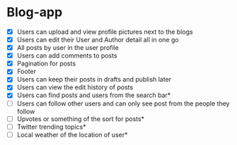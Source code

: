 # Blog-app
- [x] Users can upload and view profile pictures next to the blogs
- [x] Users can edit their User and Author detail all in one go
- [x] All posts by user in the user profile
- [x] Users can add comments to posts
- [x] Pagination for posts
- [x] Footer
- [x] Users can keep their posts in drafts and publish later
- [x] Users can view the edit history of posts
- [x] Users can find posts and users from the search bar*
- [ ] Users can follow other users and can only see post from the people they follow
- [ ] Upvotes or something of the sort for posts*
- [ ] Twitter trending topics*
- [ ] Local weather of the location of user*
